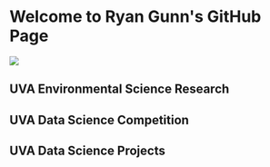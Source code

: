 <html>
<head>
<h1>Welcome to Ryan Gunn's GitHub Page</h1>
</head>

<a href="http://linkedin.com/in/ryangunn64"><img src="https://img.shields.io/badge/LinkedIn-0077B5?style=for-the-badge&logo=linkedin&logoColor=white"></a>

<body>
<h2>UVA Environmental Science Research</h2>
<h2>UVA Data Science Competition</h2>
<h2>UVA Data Science Projects</h2>
</body>
</html>
<!--
**ryangunn01/ryangunn01** is a ✨ _special_ ✨ repository because its `README.md` (this file) appears on your GitHub profile.

Here are some ideas to get you started:

- 🔭 I’m currently working on ...
- 🌱 I’m currently learning ...
- 👯 I’m looking to collaborate on ...
- 🤔 I’m looking for help with ...
- 💬 Ask me about ...
- 📫 How to reach me: ...
- 😄 Pronouns: ...
- ⚡ Fun fact: ...
-->
